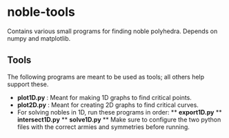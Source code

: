 # noble-tools
Contains various small programs for finding noble polyhedra. Depends on numpy and matplotlib.

## Tools
The following programs are meant to be used as tools; all others help support these.
* **plot1D.py** : Meant for making 1D graphs to find critical points.
* **plot2D.py** : Meant for creating 2D graphs to find critical curves.
* For solving nobles in 1D, run these programs in order:
** **export1D.py**
** **intersect1D.py**
** **solve1D.py**
** Make sure to configure the two python files with the correct armies and symmetries before running.